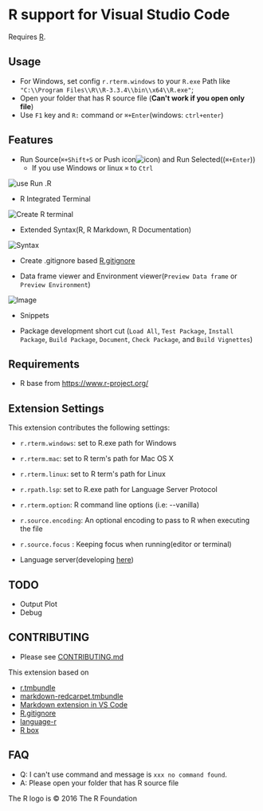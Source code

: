 # R support for Visual Studio Code

Requires [R](https://www.r-project.org/).

## Usage

* For Windows, set config `r.rterm.windows` to your `R.exe` Path like `"C:\\Program Files\\R\\R-3.3.4\\bin\\x64\\R.exe"`;
* Open your folder that has R source file (**Can't work if you open only file**)
* Use `F1` key and `R:` command or `⌘+Enter`(windows: `ctrl+enter`)

## Features

* Run Source(`⌘+Shift+S` or Push icon![icon](images/FileDownload.png)) and Run Selected((`⌘+Enter`))
  * If you use Windows or linux `⌘` to `Ctrl`

![use Run .R](images/feature.png)

* R Integrated Terminal

![Create R terminal](images/terminal.png)

* Extended Syntax(R, R Markdown, R Documentation)

![Syntax](images/Rsyntax.png)

* Create .gitignore based [R.gitignore](https://github.com/github/gitignore/raw/master/R.gitignore)

* Data frame viewer and Environment viewer(`Preview Data frame` or `Preview Environment`)

![Image](./images/DataframePreview.gif)

* Snippets

* Package development short cut (`Load All`, `Test Package`, `Install Package`, `Build Package`, `Document`, `Check Package`, and `Build Vignettes`)

## Requirements

* R base from <https://www.r-project.org/>

## Extension Settings

This extension contributes the following settings:

* `r.rterm.windows`: set to R.exe path for Windows
* `r.rterm.mac`: set to R term's path for Mac OS X
* `r.rterm.linux`: set to R term's path for Linux
* `r.rpath.lsp`: set to R.exe path for Language Server Protocol
* `r.rterm.option`: R command line options (i.e: --vanilla)
* `r.source.encoding`: An optional encoding to pass to R when executing the file
* `r.source.focus` : Keeping focus when running(editor or terminal)

* Language server(developing [here](https://github.com/REditorSupport/languageserver))

## TODO

* Output Plot
* Debug

## CONTRIBUTING

* Please see [CONTRIBUTING.md](https://github.com/Ikuyadeu/vscode-R/blob/master/CONTRIBUTING.md)

This extension based on

* [r.tmbundle](https://github.com/textmate/r.tmbundle)
* [markdown-redcarpet.tmbundle](https://github.com/streeter/markdown-redcarpet.tmbundle)
* [Markdown extension in VS Code](https://github.com/Microsoft/vscode/blob/master/extensions/markdown/snippets/markdown.json)
* [R.gitignore](https://github.com/github/gitignore/raw/master/R.gitignore)
* [language-r](https://github.com/lee-dohm/language-r)
* [R box](https://github.com/randy3k/R-Box)

## FAQ

* Q: I can't use command and message is `xxx no command found`.
* A: Please open your folder that has R source file

The R logo is © 2016 The R Foundation
